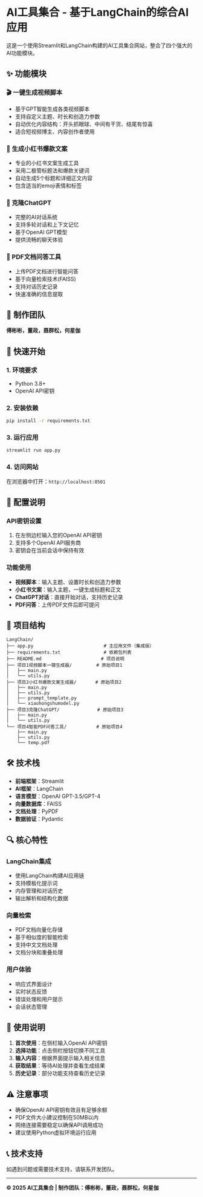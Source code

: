 # AI工具集合 - 基于LangChain的综合AI应用

这是一个使用Streamlit和LangChain构建的AI工具集合网站，整合了四个强大的AI功能模块。

## ✨ 功能模块

### 🎬 一键生成视频脚本
- 基于GPT智能生成各类视频脚本
- 支持自定义主题、时长和创造力参数
- 自动优化内容结构：开头抓眼球、中间有干货、结尾有惊喜
- 适合短视频博主、内容创作者使用

### 📝 生成小红书爆款文案
- 专业的小红书文案生成工具
- 采用二极管标题法和爆款关键词
- 自动生成5个标题和详细正文内容
- 包含适当的emoji表情和标签

### 💬 克隆ChatGPT
- 完整的AI对话系统
- 支持多轮对话和上下文记忆
- 基于OpenAI GPT模型
- 提供流畅的聊天体验

### 📄 PDF文档问答工具
- 上传PDF文档进行智能问答
- 基于向量检索技术(FAISS)
- 支持对话历史记录
- 快速准确的信息提取

## 👥 制作团队

**傅彬彬，董政，聂群松，何星伽**

## 🚀 快速开始

### 1. 环境要求
- Python 3.8+
- OpenAI API密钥

### 2. 安装依赖

```bash
pip install -r requirements.txt
```

### 3. 运行应用

```bash
streamlit run app.py
```

### 4. 访问网站

在浏览器中打开：`http://localhost:8501`

## 🔧 配置说明

### API密钥设置
1. 在左侧边栏输入您的OpenAI API密钥
2. 支持多个OpenAI API服务商
3. 密钥会在当前会话中保持有效

### 功能使用
- **视频脚本**：输入主题、设置时长和创造力参数
- **小红书文案**：输入主题，一键生成标题和正文
- **ChatGPT对话**：直接开始对话，支持历史记录
- **PDF问答**：上传PDF文件后即可提问

## 📁 项目结构

```
LangChain/
├── app.py                          # 主应用文件（集成版）
├── requirements.txt                # 依赖包列表
├── README.md                      # 项目说明
├── 项目1视频脚本一键生成器/         # 原始项目1
│   ├── main.py
│   └── utils.py
├── 项目2小红书爆款文案生成器/       # 原始项目2
│   ├── main.py
│   ├── utils.py
│   ├── prompt_template.py
│   └── xiaohongshumodel.py
├── 项目3克隆ChatGPT/              # 原始项目3
│   ├── main.py
│   └── utils.py
└── 项目4智能PDF问答工具/           # 原始项目4
    ├── main.py
    ├── utils.py
    └── temp.pdf
```

## 🛠️ 技术栈

- **前端框架**：Streamlit
- **AI框架**：LangChain
- **语言模型**：OpenAI GPT-3.5/GPT-4
- **向量数据库**：FAISS
- **文档处理**：PyPDF
- **数据验证**：Pydantic

## 🔍 核心特性

### LangChain集成
- 使用LangChain构建AI应用链
- 支持模板化提示词
- 内存管理和对话历史
- 输出解析和结构化数据

### 向量检索
- PDF文档向量化存储
- 基于相似度的智能检索
- 支持中文文档处理
- 文档分块和重叠处理

### 用户体验
- 响应式界面设计
- 实时状态反馈
- 错误处理和用户提示
- 会话状态管理

## 📝 使用说明

1. **首次使用**：在侧栏输入OpenAI API密钥
2. **选择功能**：点击侧栏按钮切换不同工具
3. **输入内容**：根据界面提示输入相关信息
4. **获取结果**：等待AI处理并查看生成结果
5. **历史记录**：部分功能支持查看历史记录

## ⚠️ 注意事项

- 确保OpenAI API密钥有效且有足够余额
- PDF文件大小建议控制在50MB以内
- 网络连接需要稳定以确保API调用成功
- 建议使用Python虚拟环境运行应用

## 📞 技术支持

如遇到问题或需要技术支持，请联系开发团队。

---

**© 2025 AI工具集合 | 制作团队：傅彬彬，董政，聂群松，何星伽** 